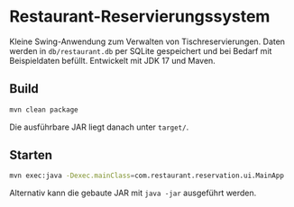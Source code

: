 # Restaurant-Reservierungssystem

Kleine Swing-Anwendung zum Verwalten von Tischreservierungen. Daten werden in
`db/restaurant.db` per SQLite gespeichert und bei Bedarf mit Beispieldaten
befüllt. Entwickelt mit JDK&nbsp;17 und Maven.

## Build

```bash
mvn clean package
```

Die ausführbare JAR liegt danach unter `target/`.

## Starten

```bash
mvn exec:java -Dexec.mainClass=com.restaurant.reservation.ui.MainApp
```

Alternativ kann die gebaute JAR mit `java -jar` ausgeführt werden.
